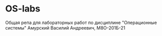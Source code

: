 # OS-labs
Общая репа для лабораторных работ по дисциплине "Операционные системы" 
Амурский Василий Андреевич, М8О-201Б-21

